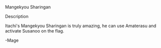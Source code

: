 Mangekyou Sharingan

Description

Itachi's Mangekyou Sharingan is truly amazing, he can use Amaterasu and activate Susanoo on the flag.

-Mage
